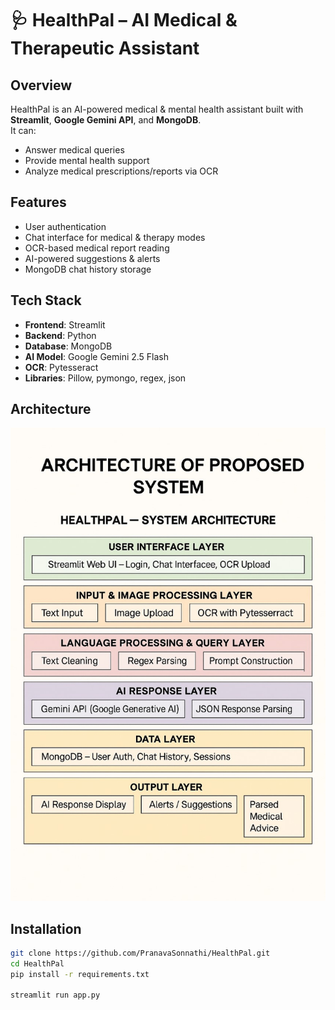 # 🩺 HealthPal – AI Medical & Therapeutic Assistant

## Overview
HealthPal is an AI-powered medical & mental health assistant built with **Streamlit**, **Google Gemini API**, and **MongoDB**.  
It can:
- Answer medical queries
- Provide mental health support
- Analyze medical prescriptions/reports via OCR

## Features
- User authentication
- Chat interface for medical & therapy modes
- OCR-based medical report reading
- AI-powered suggestions & alerts
- MongoDB chat history storage

## Tech Stack
- **Frontend**: Streamlit
- **Backend**: Python
- **Database**: MongoDB
- **AI Model**: Google Gemini 2.5 Flash
- **OCR**: Pytesseract
- **Libraries**: Pillow, pymongo, regex, json

## Architecture
![Architecture Diagram](healthPal/assets/architecture.png)

## Installation
```bash
git clone https://github.com/PranavaSonnathi/HealthPal.git
cd HealthPal
pip install -r requirements.txt

streamlit run app.py
